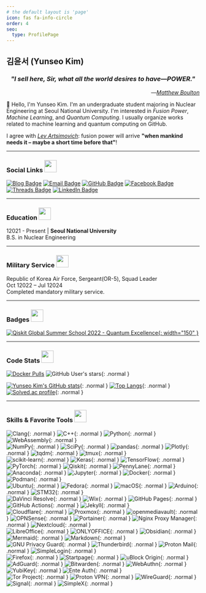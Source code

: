 ```yaml
---
# the default layout is 'page'
icon: fas fa-info-circle
order: 4
seo:
  type: ProfilePage
---
```


## 김윤서 (Yunseo Kim)

<h3 align="center"><em>"I sell here, Sir, what all the world desires to have—POWER."</em></h3>
<p align="right">―<a href="https://en.wikipedia.org/wiki/Matthew_Boulton"><i>Matthew Boulton</i></a></p>

👋 Hello, I'm Yunseo Kim. I'm an undergraduate student majoring in Nuclear Engineering at Seoul National University. I'm interested in *Fusion Power*, *Machine Learning*, and *Quantum Computing*. I usually organize works related to machine learning and quantum computing on GitHub.

I agree with *[Lev Artsimovich](https://en.wikipedia.org/wiki/Lev_Artsimovich)*: fusion power will arrive **"when mankind needs it – maybe a short time before that"**!
- - -

### Social Links <img src = "https://media.giphy.com/media/pLo39nQ9yGahnDFbay/giphy.gif" width=32 alt="">
[![Blog Badge](https://img.shields.io/badge/-Blog-3884FF?style=flat-square&logo=Gitbook&logoColor=white&link=https://www.yunseo.kim/)](https://www.yunseo.kim)
[![Email Badge](https://img.shields.io/badge/-Email-8B89CC?style=flat-square&logo=Mail.Ru&logoColor=white&link=mailto:contact@yunseo.kim)](mailto:contact@yunseo.kim)
[![GitHub Badge](https://img.shields.io/badge/-GitHub-181717?style=flat-square&logo=github&logoColor=white&link=https://github.com/yunseo-kim)](https://github.com/yunseo-kim)
[![Facebook Badge](https://img.shields.io/badge/-Facebook-1877F2?style=flat-square&logo=facebook&logoColor=white&link=https://www.facebook.com/yunse0-kim/)](https://www.facebook.com/yunse0-kim/)
[![Threads Badge](https://img.shields.io/badge/-Threads-000000?style=flat-square&logo=threads&logoColor=white&link=https://www.threads.net/@yxnseo.k)](https://www.threads.net/@yxnseo.k)
[![LinkedIn Badge](https://img.shields.io/badge/-LinkedIn-0A66C2?style=flat-square&link=https://www.linkedin.com/in/yunseo-kim/)](https://www.linkedin.com/in/yunseo-kim/)
- - -

### Education <img src = "https://media1.giphy.com/media/v1.Y2lkPTc5MGI3NjExMTgzYnlsaGZwZWhqajI5ZzR2d3I0b2NrbTYxZTdtZXR1Zmp2NXg5biZlcD12MV9pbnRlcm5hbF9naWZfYnlfaWQmY3Q9cw/dBrXAuiJQpBTgFhHFH/giphy.gif" width=32 alt="">
12021 - Present | **Seoul National University**  
B.S. in Nuclear Engineering
- - -

### Military Service <img src = "https://media1.giphy.com/media/v1.Y2lkPTc5MGI3NjExanlseDZnOXdpaTA2dDM5ZmcyZDVzdXBhdXpqZGhnOXFseDNiMjh2YyZlcD12MV9pbnRlcm5hbF9naWZfYnlfaWQmY3Q9cw/HL6atEC0FTza78wCLu/giphy.gif" width=32 alt="">
Republic of Korea Air Force, Sergeant(OR-5), Squad Leader  
Oct 12022 – Jul 12024  
Completed mandatory military service.
- - -

### Badges <img src = "https://media.giphy.com/media/oUhQb6SSMXEDnvBnbJ/giphy.gif" width=32 alt="">
<!--START_SECTION:badges-->
[![Qiskit Global Summer School 2022 - Quantum Excellence](https://images.credly.com/images/36d21fa5-2f19-4cdc-a80d-29488161b6cd/image.png){: width="150" }](https://www.credly.com/badges/0a42bffd-1d2e-49ec-ab59-f8a150cec992)
<!--END_SECTION:badges-->
- - -

### Code Stats <img src = "https://media.giphy.com/media/KzJkzjggfGN5Py6nkT/giphy.gif" width=32 alt="">
[![Docker Pulls](https://img.shields.io/docker/pulls/yunseokim/dl-env?style=flat-square&logo=docker&logoColor=2496ED&link=https%3A%2F%2Fhub.docker.com%2Fu%2Fyunseokim)](https://hub.docker.com/u/yunseokim)
![GitHub User's stars](https://img.shields.io/github/stars/yunseo-kim?affiliations=OWNER%2CCOLLABORATOR&label=GitHub%20stars&logo=GitHub&style=flat-square){: .normal }

[![Yunseo Kim's GitHub stats](https://github-readme-stats.vercel.app/api?username=yunseo-kim&show_icons=true&include_all_commits=true&disable_animations=false&count_private=true)](https://github.com/anuraghazra/github-readme-stats){: .normal }
[![Top Langs](https://github-readme-stats.vercel.app/api/top-langs/?username=yunseo-kim&hide=jupyter%20notebook&layout=donut)](https://github.com/anuraghazra/github-readme-stats){: .normal }
[![Solved.ac profile](https://mazassumnida.wtf/api/v2/generate_badge?boj=yunseo47)](https://solved.ac/yunseo47){: .normal }
- - -

### Skills & Favorite Tools <img src = "https://media2.giphy.com/media/QssGEmpkyEOhBCb7e1/giphy.gif?cid=ecf05e47a0n3gi1bfqntqmob8g9aid1oyj2wr3ds3mg700bl&rid=giphy.gif" width="32" alt="">

![Clang](https://img.shields.io/badge/-C-A8B9CC?style=flat-square&logo=C&logoColor=white){: .normal }
![C++](https://img.shields.io/badge/-C%2B%2B-00599C?style=flat-square&logo=C%2B%2B&logoColor=white){: .normal }
![Python](https://img.shields.io/badge/-Python-3776AB?style=flat-square&logo=Python&logoColor=white){: .normal }
![WebAssembly](https://img.shields.io/badge/-WebAssembly-654FF0?style=flat-square&logo=webassembly&logoColor=white){: .normal }  
![NumPy](https://img.shields.io/badge/-NumPy-013243?style=flat-square&logo=numpy&logoColor=white){: .normal }
![SciPy](https://img.shields.io/badge/-SciPy-8CAAE6?style=flat-square&logo=scipy&logoColor=white){: .normal }
![pandas](https://img.shields.io/badge/-pandas-150458?style=flat-square&logo=pandas&logoColor=white){: .normal }
![Plotly](https://img.shields.io/badge/-Plotly-3F4F75?style=flat-square&logo=plotly&logoColor=white){: .normal }
![tqdm](https://img.shields.io/badge/-tqdm-FFC107?style=flat-square&logo=tqdm&logoColor=white){: .normal }
![tmux](https://img.shields.io/badge/-tmux-1BB91F?style=flat-square&logo=tmux&logoColor=white){: .normal }  
![scikit-learn](https://img.shields.io/badge/-scikit--learn-F7931E?style=flat-square&logo=scikitlearn&logoColor=white){: .normal }
![Keras](https://img.shields.io/badge/-Keras-D00000?style=flat-square&logo=Keras&logoColor=white){: .normal }
![TensorFlow](https://img.shields.io/badge/-TensorFlow-FF6F00?style=flat-square&logo=tensorflow&logoColor=white){: .normal }
![PyTorch](https://img.shields.io/badge/-PyTorch-EE4C2C?style=flat-square&logo=pytorch&logoColor=white){: .normal }
![Qiskit](https://img.shields.io/badge/-Qiskit-6929C4?style=flat-square&logo=qiskit&logoColor=white){: .normal }
![PennyLane](https://img.shields.io/badge/-PennyLane-2c7c7f?style=flat-square){: .normal }  
![Anaconda](https://img.shields.io/badge/-Anaconda-44A833?style=flat-square&logo=anaconda&logoColor=white){: .normal }
![Jupyter](https://img.shields.io/badge/-Jupyter-F37626?style=flat-square&logo=Jupyter&logoColor=white){: .normal }
![Docker](https://img.shields.io/badge/-Docker-2496ED?style=flat-square&logo=docker&logoColor=white){: .normal }
![Podman](https://img.shields.io/badge/-Podman-892CA0?style=flat-square&logo=podman&logoColor=white){: .normal }  
![Ubuntu](https://img.shields.io/badge/-Ubuntu-E95420?style=flat-square&logo=ubuntu&logoColor=white){: .normal }
![Fedora](https://img.shields.io/badge/-Fedora-51A2DA?style=flat-square&logo=fedora&logoColor=white){: .normal }
![macOS](https://img.shields.io/badge/-macOS-000000?style=flat-square&logo=Apple&logoColor=white){: .normal }
![Arduino](https://img.shields.io/badge/-Arduino-00979D?style=flat-square&logo=arduino&logoColor=white){: .normal }
![STM32](https://img.shields.io/badge/-STM32-03234B?style=flat-square&logo=stmicroelectronics&logoColor=white){: .normal }  
![DaVinci Resolve](https://img.shields.io/badge/-DaVinci%20Resolve-233A51?style=flat-square&logo=davinciresolve&logoColor=white){: .normal }
![Wix](https://img.shields.io/badge/-Wix-0C6EFC?style=flat-square&logo=wix&logoColor=white){: .normal }
![GitHub Pages](https://img.shields.io/badge/-GitHub%20Pages-222222?style=flat-square&logo=githubpages&logoColor=white){: .normal }
![GitHub Actions](https://img.shields.io/badge/-GitHub%20Actions-2088FF?style=flat-square&logo=githubactions&logoColor=white){: .normal }
![Jekyll](https://img.shields.io/badge/-Jekyll-CC0000?style=flat-square&logo=jekyll&logoColor=white){: .normal }  
![Cloudflare](https://img.shields.io/badge/-Cloudflare-F38020?style=flat-square&logo=cloudflare&logoColor=white){: .normal }
![Proxmox](https://img.shields.io/badge/-Proxmox-E57000?style=flat-square&logo=proxmox&logoColor=white){: .normal }
![openmediavault](https://img.shields.io/badge/-openmediavault-5DACDF?style=flat-square&logo=openmediavault&logoColor=white){: .normal }
![OPNSense](https://img.shields.io/badge/-OPNSense-D94F00?style=flat-square&logo=opnsense&logoColor=white){: .normal }
![Portainer](https://img.shields.io/badge/-Portainer-13BEF9?style=flat-square&logo=portainer&logoColor=white){: .normal }
![Nginx Proxy Manager](https://img.shields.io/badge/-Nginx%20Proxy%20Manager-F15833?style=flat-square&logo=nginxproxymanager&logoColor=white){: .normal }
![Nextcloud](https://img.shields.io/badge/-Nextcloud-0082C9?style=flat-square&logo=nextcloud&logoColor=white){: .normal }  
![LibreOffice](https://img.shields.io/badge/-LibreOffice-18A303?style=flat-square&logo=libreoffice&logoColor=white){: .normal }
![ONLYOFFICE](https://img.shields.io/badge/-ONLYOFFICE-444444?style=flat-square&logo=onlyoffice&logoColor=white){: .normal }
![Obsidian](https://img.shields.io/badge/-Obsidian-7C3AED?style=flat-square&logo=obsidian&logoColor=white){: .normal }
![Mermaid](https://img.shields.io/badge/-Mermaid-FF3670?style=flat-square&logo=mermaid&logoColor=white){: .normal }
![Markdown](https://img.shields.io/badge/-Markdown-000000?style=flat-square&logo=markdown&logoColor=white){: .normal }  
![GNU Privacy Guard](https://img.shields.io/badge/-GNU%20Privacy%20Guard-0093DD?style=flat-square&logo=gnuprivacyguard&logoColor=white){: .normal }
![Thunderbird](https://img.shields.io/badge/-Thunderbird-0A84FF?style=flat-square&logo=thunderbird&logoColor=white){: .normal }
![Proton Mail](https://img.shields.io/badge/-Proton%20Mail-6D4AFF?style=flat-square&logo=protonmail&logoColor=white){: .normal }
![SimpleLogin](https://img.shields.io/badge/-SimpleLogin-EA319F?style=flat-square&logo=simplelogin&logoColor=white){: .normal }  
![Firefox](https://img.shields.io/badge/-Firefox-FF7139?style=flat-square&logo=firefox&logoColor=white){: .normal }
![Startpage](https://img.shields.io/badge/-Startpage-6563FF?style=flat-square&logo=startpage&logoColor=white){: .normal }
![uBlock Origin](https://img.shields.io/badge/-uBlock%20Origin-800000?style=flat-square&logo=ublockorigin&logoColor=white){: .normal }
![AdGuard](https://img.shields.io/badge/-AdGuard-68BC71?style=flat-square&logo=adguard&logoColor=white){: .normal }
![Bitwarden](https://img.shields.io/badge/-Bitwarden-175DDC?style=flat-square&logo=bitwarden&logoColor=white){: .normal }
![WebAuthn](https://img.shields.io/badge/-WebAuthn-3423A6?style=flat-square&logo=webauthn&logoColor=white){: .normal }
![YubiKey](https://img.shields.io/badge/-YubiKey-84BD00?style=flat-square&logo=yubico&logoColor=white){: .normal }
![Ente Auth](https://img.shields.io/badge/-Ente%20Auth-9610D6?style=flat-square){: .normal }  
![Tor Project](https://img.shields.io/badge/-Tor%20Project-7D4698?style=flat-square&logo=torproject&logoColor=white){: .normal }
![Proton VPN](https://img.shields.io/badge/-Proton%20VPN-66DEB1?style=flat-square&logo=protonvpn&logoColor=white){: .normal }
![WireGuard](https://img.shields.io/badge/-WireGuard-88171A?style=flat-square&logo=wireguard&logoColor=white){: .normal }
![Signal](https://img.shields.io/badge/-Signal-3B45FD?style=flat-square&logo=signal&logoColor=white){: .normal }
![SimpleX](https://img.shields.io/badge/-SimpleX-000000?style=flat-square&logo=simplex&logoColor=white){: .normal }
